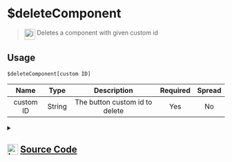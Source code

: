 # $deleteComponent
> <img align="top" src="https://upload.wikimedia.org/wikipedia/commons/thumb/e/e4/Infobox_info_icon.svg/160px-Infobox_info_icon.svg.png?20150409153300" alt="image" width="25" height="auto"> Deletes a component with given custom id
## Usage
```
$deleteComponent[custom ID]
```
| Name | Type | Description | Required | Spread
| :---: | :---: | :---: | :---: | :---: |
custom ID | String | The button custom id to delete | Yes | No
<details>
<summary>
    
## <img align="top" src="https://cdn4.iconfinder.com/data/icons/iconsimple-logotypes/512/github-512.png" alt="image" width="25" height="auto">  [Source Code](https://github.com/tryforge/ForgeScript-V2/blob/main/src/native/deleteComponent.ts)
    
</summary>
    
```ts
import { ActionRowBuilder, AnyComponentBuilder } from "discord.js"
import { ArgType, NativeFunction, Return } from "../structures"

export default new NativeFunction({
    name: "$deleteComponent",
    version: "1.0.0",
    description: "Deletes a component with given custom id",
    brackets: true,
    args: [
        {
            name: "custom ID",
            description: "The button custom id to delete",
            rest: false,
            required: true,
            type: ArgType.String
        }
    ],
    unwrap: true,
    execute(ctx, [ id ]) {
        for (let i = 0, len = ctx.container.components.length;i < len;i++) {
            const comp = ctx.container.components[i]
            const index = comp.components.findIndex(x => "customId" in x.data && x.data.customId === id)
            if (index !== -1) {
                comp.components.splice(index, 1)
                break
            }
        }

        return Return.success()
    },
})
```
    
</details>